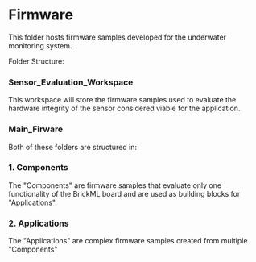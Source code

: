 # Firmware
This folder hosts firmware samples developed for the underwater monitoring system.

Folder Structure:
### Sensor_Evaluation_Workspace
This workspace will store the firmware samples used to evaluate the hardware integrity of the sensor considered viable for the application.

### Main_Firware

Both of these folders are structured in:

### 1. Components
The "Components" are firmware samples that evaluate only one functionality of the BrickML board and are used as building blocks for "Applications".
### 2. Applications
The "Applications" are complex firmware samples created from multiple "Components"